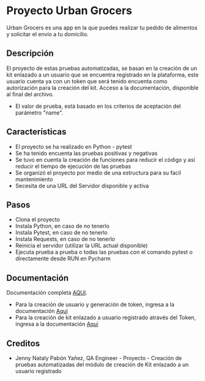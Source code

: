 # Proyecto Urban Grocers 

Urban Grocers es una app en la que puedes realizar tu pedido de alimentos y solicitar el envío a tu domicilio.

## Descripción

El proyecto de estas pruebas automatizadas, se basan en la creación de un kit enlazado a un usuario que se encuentra registrado en la plataforma, este usuario cuenta ya con un token que será tenido encuenta como autorización para la creación del kit. Acceso a la documentación, disponible al final del archivo.
- El valor de prueba, está basado en los criterios de aceptación del parámetro "name".

## Características

- El proyecto se ha realizado en Python - pytest
- Se ha tenido encuenta las pruebas positivas y negativas
- Se tuvo en cuenta la creación de funciones para reducir el código y así reducir el tiempo de ejecución de las pruebas
- Se organizó el proyecto por medio de una estructura para su facil mantenimiento
- Secesita de una URL del Servidor disponible y activa

## Pasos

- Clona el proyecto
- Instala Python, en caso de no tenerlo
- Instala Pytest, en caso de no tenerlo
- Instala Requests, en caso de no tenerlo
- Reinicia el servidor (utilizar la URL actual disponible)
- Ejecuta prueba a prueba o todas las pruebas con el comando pytest o directamente desde RUN  en Pycharm

## Documentación

Documentación completa [AQUI](https://cnt-55cf2e16-7e69-47d4-b32e-e263782f4844.containerhub.tripleten-services.com/docs).

- Para la creación de usuario y generación de token, ingresa a la documentación [Aquí](https://cnt-55cf2e16-7e69-47d4-b32e-e263782f4844.containerhub.tripleten-services.com/docs/#api-Main.User-CreateUser)
- Para la creación de kit enlazado a usuario registrado através del Token, ingresa a la documentación [Aquí](https://cnt-55cf2e16-7e69-47d4-b32e-e263782f4844.containerhub.tripleten-services.com/docs/#api-Main.Kits-CreateKit)

## Creditos

- Jenny Nataly Pabón Yañez, QA Engineer - Proyecto - Creación de pruebas automatizadas del módulo de creación de Kit enlazado a un usuario registrado